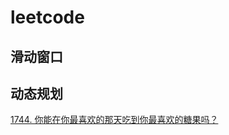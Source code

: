 # leetcode

## 滑动窗口

## 动态规划
[1744. 你能在你最喜欢的那天吃到你最喜欢的糖果吗？](./doc/1744.%20你能在你最喜欢的那天吃到你最喜欢的糖果吗？/README.md)